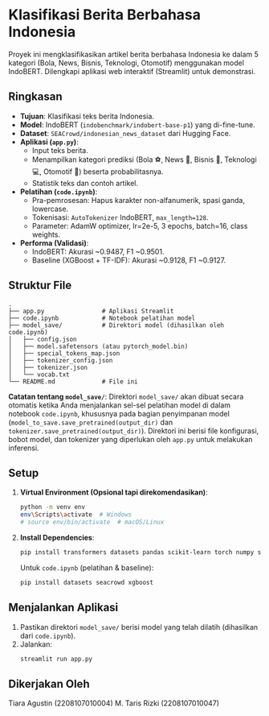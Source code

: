 # Klasifikasi Berita Berbahasa Indonesia

Proyek ini mengklasifikasikan artikel berita berbahasa Indonesia ke dalam 5 kategori (Bola, News, Bisnis, Teknologi, Otomotif) menggunakan model IndoBERT. Dilengkapi aplikasi web interaktif (Streamlit) untuk demonstrasi.

## Ringkasan

* **Tujuan**: Klasifikasi teks berita Indonesia.
* **Model**: IndoBERT (`indobenchmark/indobert-base-p1`) yang di-fine-tune.
* **Dataset**: `SEACrowd/indonesian_news_dataset` dari Hugging Face.
* **Aplikasi (`app.py`)**:
    * Input teks berita.
    * Menampilkan kategori prediksi (Bola ⚽, News 📰, Bisnis 💼, Teknologi 💻, Otomotif 🚗) beserta probabilitasnya.
    * Statistik teks dan contoh artikel.
* **Pelatihan (`code.ipynb`)**:
    * Pra-pemrosesan: Hapus karakter non-alfanumerik, spasi ganda, lowercase.
    * Tokenisasi: `AutoTokenizer` IndoBERT, `max_length=128`.
    * Parameter: AdamW optimizer, lr=2e-5, 3 epochs, batch=16, class weights.
* **Performa (Validasi)**:
    * IndoBERT: Akurasi ~0.9487, F1 ~0.9501.
    * Baseline (XGBoost + TF-IDF): Akurasi ~0.9128, F1 ~0.9127.

## Struktur File

```
.
├── app.py                # Aplikasi Streamlit
├── code.ipynb            # Notebook pelatihan model
├── model_save/           # Direktori model (dihasilkan oleh code.ipynb)
│   ├── config.json
│   ├── model.safetensors (atau pytorch_model.bin)
│   ├── special_tokens_map.json
│   ├── tokenizer_config.json
│   ├── tokenizer.json
│   └── vocab.txt
└── README.md             # File ini
```

**Catatan tentang `model_save/`**:
Direktori `model_save/` akan dibuat secara otomatis ketika Anda menjalankan sel-sel pelatihan model di dalam notebook `code.ipynb`, khususnya pada bagian penyimpanan model (`model_to_save.save_pretrained(output_dir)` dan `tokenizer.save_pretrained(output_dir)`). Direktori ini berisi file konfigurasi, bobot model, dan tokenizer yang diperlukan oleh `app.py` untuk melakukan inferensi.

## Setup

1. **Virtual Environment (Opsional tapi direkomendasikan)**:
   ```bash
   python -m venv env
   env\Scripts\activate  # Windows
   # source env/bin/activate  # macOS/Linux
   ```

2. **Install Dependencies**:
   ```bash
   pip install transformers datasets pandas scikit-learn torch numpy seaborn matplotlib streamlit
   ```
   
   Untuk `code.ipynb` (pelatihan & baseline):
   ```bash
   pip install datasets seacrowd xgboost
   ```

## Menjalankan Aplikasi

1. Pastikan direktori `model_save/` berisi model yang telah dilatih (dihasilkan dari `code.ipynb`).
2. Jalankan:
   ```bash
   streamlit run app.py
   ```

## Dikerjakan Oleh
Tiara Agustin (2208107010004)
M. Taris Rizki (2208107010047)
